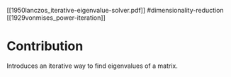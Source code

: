 [[1950lanczos_iterative-eigenvalue-solver.pdf]]
#dimensionality-reduction
[[1929vonmises_power-iteration]]

# Contribution 

   Introduces an iterative way to find eigenvalues of a matrix. 
